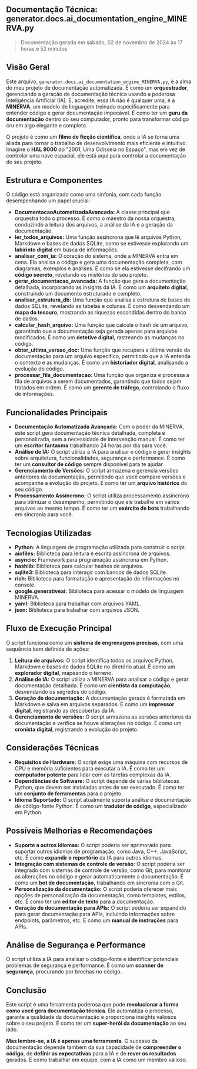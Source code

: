 ## Documentação Técnica: generator.docs.ai_documentation_engine_MINERVA.py

> Documentação gerada em sábado, 02 de novembro de 2024 às 17 horas e 52 minutos

## Visão Geral

Este arquivo, `generator.docs.ai_documentation_engine_MINERVA.py`, é a alma do meu projeto de documentação automatizada. É como um **orquestrador**, gerenciando a geração de documentação técnica usando a poderosa Inteligência Artificial (IA). E, acredite, essa IA não é qualquer uma, é a **MINERVA**, um modelo de linguagem treinado especificamente para entender código e gerar documentação impecável. É como ter um **guru da documentação** dentro do seu computador, pronto para transformar código cru em algo elegante e completo.

O projeto é como um **filme de ficção científica**,  onde a IA se torna uma aliada para tornar o trabalho de desenvolvimento mais eficiente e intuitivo. Imagine o **HAL 9000** do "2001, Uma Odisseia no Espaço", mas em vez de controlar uma nave espacial, ele está aqui para controlar a documentação do seu projeto. 

## Estrutura e Componentes

O código está organizado como uma sinfonia, com cada função desempenhando um papel crucial:

- **DocumentacaoAutomatizadaAvancada:** A classe principal que orquestra todo o processo. É como o maestro da nossa orquestra, conduzindo a leitura dos arquivos, a análise da IA e a geração da documentação.
- **ler_todos_arquivos:** Uma função assíncrona que lê arquivos Python, Markdown e bases de dados SQLite, como se estivesse explorando um **labirinto digital** em busca de informações.
- **analisar_com_ia:** O coração do sistema, onde a MINERVA entra em cena. Ela analisa o código e gera uma documentação completa, com diagramas, exemplos e análises. É como se ela estivesse decifrando um **código secreto**, revelando os mistérios do seu projeto.
- **gerar_documentacao_avancada:** A função que gera a documentação detalhada, incorporando as insights da IA. É como um **arquiteto digital**, construindo um documento estruturado e completo.
- **analisar_estrutura_db:**  Uma função que analisa a estrutura de bases de dados SQLite, revelando as tabelas e colunas. É como desvendando um **mapa do tesouro**, mostrando as riquezas escondidas dentro do banco de dados.
- **calcular_hash_arquivo:**  Uma função que calcula o hash de um arquivo, garantindo que a documentação seja gerada apenas para arquivos modificados. É como um **detetive digital**, rastreando as mudanças no código.
- **obter_ultima_versao_doc:**  Uma função que recupera a última versão da documentação para um arquivo específico, permitindo que a IA entenda o contexto e as mudanças. É como um **historiador digital**, analisando a evolução do código.
- **processar_fila_documentacao:** Uma função que organiza e processa a fila de arquivos a serem documentados, garantindo que todos sejam tratados em ordem. É como um **gerente de tráfego**, controlando o fluxo de informações.

##  Funcionalidades Principais

- **Documentação Automatizada Avançada:**  Com o poder da MINERVA, este script gera documentação técnica detalhada, completa e personalizada, sem a necessidade de intervenção manual. É como ter um **escritor fantasma** trabalhando 24 horas por dia para você.
- **Análise de IA:** O script utiliza a IA para analisar o código e gerar insights sobre arquitetura, funcionalidades, segurança e performance. É como ter um **consultor de código** sempre disponível para te ajudar.
- **Gerenciamento de Versões:** O script armazena e gerencia versões anteriores da documentação, permitindo que você compare versões e acompanhe a evolução do projeto. É como ter um **arquivo histórico** do seu código.
- **Processamento Assíncrono:** O script utiliza processamento assíncrono para otimizar o desempenho, permitindo que ele trabalhe em vários arquivos ao mesmo tempo. É como ter um **exército de bots** trabalhando em sincronia para você.

## Tecnologias Utilizadas

- **Python:** A linguagem de programação utilizada para construir o script.
- **aiofiles:** Biblioteca para leitura e escrita assíncrona de arquivos.
- **asyncio:** Framework para programação assíncrona em Python.
- **hashlib:** Biblioteca para calcular hashes de arquivos.
- **sqlite3:** Biblioteca para interagir com bancos de dados SQLite.
- **rich:** Biblioteca para formatação e apresentação de informações no console.
- **google.generativeai:** Biblioteca para acessar o modelo de linguagem MINERVA.
- **yaml:** Biblioteca para trabalhar com arquivos YAML.
- **json:** Biblioteca para trabalhar com arquivos JSON.

## Fluxo de Execução Principal

O script funciona como um **sistema de engrenagens precisas**, com uma sequência bem definida de ações:

1. **Leitura de arquivos:**  O script identifica todos os arquivos Python, Markdown e bases de dados SQLite no diretório atual. É como um **explorador digital**, mapeando o terreno.
2. **Análise de IA:** O script utiliza a MINERVA para analisar o código e gerar documentação detalhada. É como um **cientista da computação**, desvendando os segredos do código.
3. **Geração de documentação:** A documentação gerada é formatada em Markdown e salva em arquivos separados. É como um **impressor digital**, registrando as descobertas da IA.
4. **Gerenciamento de versões:** O script armazena as versões anteriores da documentação e verifica se houve alterações no código. É como um **cronista digital**, registrando a evolução do projeto.

## Considerações Técnicas

- **Requisitos de Hardware:** O script exige uma máquina com recursos de CPU e memória suficientes para executar a IA. É como ter um **computador potente** para lidar com as tarefas complexas da IA.
- **Dependências de Software:**  O script depende de várias bibliotecas Python, que devem ser instaladas antes de ser executado. É como ter um **conjunto de ferramentas** para o projeto.
- **Idioma Suportado:** O script atualmente suporta análise e documentação de código-fonte Python. É como um **tradutor de código**, especializado em Python.

##  Possíveis Melhorias e Recomendações

- **Suporte a outros idiomas:** O script poderia ser aprimorado para suportar outros idiomas de programação, como Java, C++, JavaScript, etc. É como **expandir o repertório** da IA para outros idiomas.
- **Integração com sistemas de controle de versão:** O script poderia ser integrado com sistemas de controle de versão, como Git, para monitorar as alterações no código e gerar automaticamente a documentação. É como um **bot de documentação**, trabalhando em sincronia com o Git.
- **Personalização da documentação:** O script poderia oferecer mais opções de personalização da documentação, como templates, estilos, etc. É como ter um **editor de texto** para a documentação.
- **Geração de documentação para APIs:** O script poderia ser expandido para gerar documentação para APIs, incluindo informações sobre endpoints, parâmetros, etc. É como um **manual de instruções** para APIs.

## Análise de Segurança e Performance

O script utiliza a IA para analisar o código-fonte e identificar potenciais problemas de segurança e performance. É como um **scanner de segurança**, procurando por brechas no código.

## **Conclusão**

Este script é uma ferramenta poderosa que pode **revolucionar a forma como você gera documentação técnica**.  Ele automatiza o processo, garante a qualidade da documentação e proporciona insights valiosos sobre o seu projeto. É como ter um **super-herói da documentação** ao seu lado.

**Mas lembre-se, a IA é apenas uma ferramenta.** O sucesso da documentação depende também da sua capacidade de **compreender o código**, de **definir as expectativas** para a IA e de **rever os resultados** gerados.  É como trabalhar em equipe, com a IA como um membro valioso.